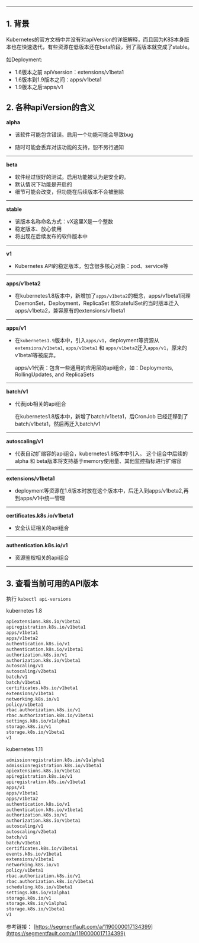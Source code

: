 


---
## 1. 背景
Kubernetes的官方文档中并没有对apiVersion的详细解释，而且因为K8S本身版本也在快速迭代，有些资源在低版本还在beta阶段，到了高版本就变成了stable。

如Deployment:

 - 1.6版本之前 apiVsersion：extensions/v1beta1
 - 1.6版本到1.9版本之间：apps/v1beta1
 - 1.9版本之后:apps/v1

## 2. 各种apiVersion的含义
**alpha**

 - 该软件可能包含错误。启用一个功能可能会导致bug

 - 随时可能会丢弃对该功能的支持，恕不另行通知

---
**beta**

 - 软件经过很好的测试。启用功能被认为是安全的。
 - 默认情况下功能是开启的
 - 细节可能会改变，但功能在后续版本不会被删除

---
**stable**

 - 该版本名称命名方式：vX这里X是一个整数
 - 稳定版本、放心使用
 - 将出现在后续发布的软件版本中

---
**v1**

 - Kubernetes API的稳定版本，包含很多核心对象：pod、service等

----
**apps/v1beta2**

 - 在kubernetes1.8版本中，新增加了`apps/v1beta2`的概念，apps/v1beta1同理
   DaemonSet，Deployment，ReplicaSet 和StatefulSet的当时版本迁入apps/v1beta2，兼容原有的extensions/v1beta1

-----
**apps/v1**

 - 在`kubernetes1.9`版本中，引入`apps/v1`，deployment等资源从`extensions/v1beta1`,
   `apps/v1beta1` 和 `apps/v1beta2`迁入`apps/v1`，原来的v1beta1等被废弃。
   
   apps/v1代表：包含一些通用的应用层的api组合，如：Deployments, RollingUpdates, and ReplicaSets
-----
**batch/v1**
 - 代表job相关的api组合
   
   在kubernetes1.8版本中，新增了batch/v1beta1，后CronJob 已经迁移到了
   batch/v1beta1，然后再迁入batch/v1

----

**autoscaling/v1**

 - 代表自动扩缩容的api组合，kubernetes1.8版本中引入。 这个组合中后续的alpha 和
   beta版本将支持基于memory使用量、其他监控指标进行扩缩容

----
**extensions/v1beta1**

 - deployment等资源在1.6版本时放在这个版本中，后迁入到apps/v1beta2,再到apps/v1中统一管理

----

**certificates.k8s.io/v1beta1**

 - 安全认证相关的api组合

-----
**authentication.k8s.io/v1**

 - 资源鉴权相关的api组合
---

## 3. 查看当前可用的API版本
执行 `kubectl api-versions`

kubernetes 1.8

```bash
apiextensions.k8s.io/v1beta1
apiregistration.k8s.io/v1beta1
apps/v1beta1
apps/v1beta2
authentication.k8s.io/v1
authentication.k8s.io/v1beta1
authorization.k8s.io/v1
authorization.k8s.io/v1beta1
autoscaling/v1
autoscaling/v2beta1
batch/v1
batch/v1beta1
certificates.k8s.io/v1beta1
extensions/v1beta1
networking.k8s.io/v1
policy/v1beta1
rbac.authorization.k8s.io/v1
rbac.authorization.k8s.io/v1beta1
settings.k8s.io/v1alpha1
storage.k8s.io/v1
storage.k8s.io/v1beta1
v1
```

kubernetes 1.11

```bash
admissionregistration.k8s.io/v1alpha1
admissionregistration.k8s.io/v1beta1
apiextensions.k8s.io/v1beta1
apiregistration.k8s.io/v1
apiregistration.k8s.io/v1beta1
apps/v1
apps/v1beta1
apps/v1beta2
authentication.k8s.io/v1
authentication.k8s.io/v1beta1
authorization.k8s.io/v1
authorization.k8s.io/v1beta1
autoscaling/v1
autoscaling/v2beta1
batch/v1
batch/v1beta1
certificates.k8s.io/v1beta1
events.k8s.io/v1beta1
extensions/v1beta1
networking.k8s.io/v1
policy/v1beta1
rbac.authorization.k8s.io/v1
rbac.authorization.k8s.io/v1beta1
scheduling.k8s.io/v1beta1
settings.k8s.io/v1alpha1
storage.k8s.io/v1
storage.k8s.io/v1alpha1
storage.k8s.io/v1beta1
v1
```
参考链接：
[https://segmentfault.com/a/1190000017134399](https://segmentfault.com/a/1190000017134399)
